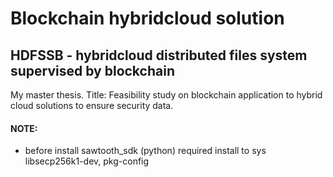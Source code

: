 # Blockchain hybridcloud solution
## HDFSSB - hybridcloud distributed files system supervised by blockchain
My master thesis. Title: Feasibility study on blockchain application to hybrid cloud solutions to ensure security data.



#### NOTE:
 - before install sawtooth_sdk (python) required install to sys libsecp256k1-dev, pkg-config
